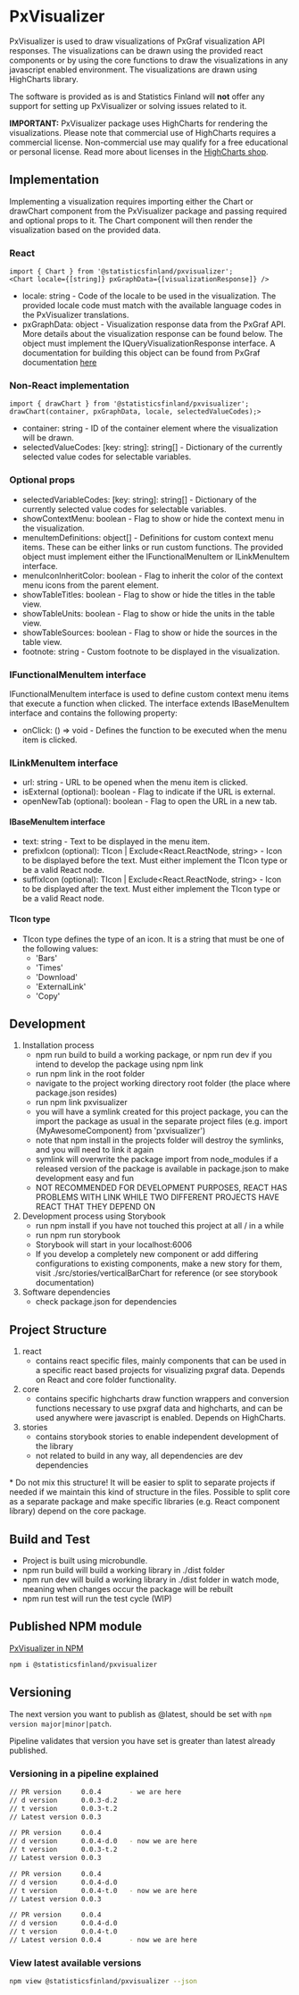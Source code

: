 # PxVisualizer

PxVisualizer is used to draw visualizations of PxGraf visualization API responses. The visualizations can be drawn using the provided react components or by using the core functions to draw the visualizations in any javascript enabled environment. The visualizations are drawn using HighCharts library.

The software is provided as is and Statistics Finland will **not** offer any support for setting up PxVisualizer or solving issues related to it.

**IMPORTANT:** PxVisualizer package uses HighCharts for rendering the visualizations. Please note that commercial use of HighCharts requires a commercial license. Non-commercial use may qualify for a free educational or personal license. Read more about licenses 
in the [HighCharts shop](https://shop.highsoft.com/?utm_source=npmjs&utm_medium=referral&utm_campaign=highchartspage&utm_content=licenseinfo).

## Implementation
Implementing a visualization requires importing either the Chart or drawChart component from the PxVisualizer package and passing required and optional props to it. The Chart component will then render the visualization based on the provided data.

### React
````
import { Chart } from '@statisticsfinland/pxvisualizer';
<Chart locale={[string]} pxGraphData={[visualizationResponse]} />
````

- locale: string - Code of the locale to be used in the visualization. The provided locale code must match with the available language codes in the PxVisualizer translations.
- pxGraphData: object - Visualization response data from the PxGraf API. More details about the visualization response can be found below. The object must implement the IQueryVisualizationResponse interface. A documentation for building this object can be found from PxGraf documentation [here](https://github.com/StatisticsFinland/PxGraf/blob/dev/docs/VISUALIZATION_RESPONSE.md)
### Non-React implementation

````
import { drawChart } from '@statisticsfinland/pxvisualizer';
drawChart(container, pxGraphData, locale, selectedValueCodes);>
````
- container: string - ID of the container element where the visualization will be drawn.
- selectedValueCodes: [key: string]: string[] - Dictionary of the currently selected value codes for selectable variables.

### Optional props
- selectedVariableCodes: [key: string]: string[] - Dictionary of the currently selected value codes for selectable variables.
- showContextMenu: boolean - Flag to show or hide the context menu in the visualization.
- menuItemDefinitions: object[] - Definitions for custom context menu items. These can be either links or run custom functions. The provided object must implement either the IFunctionalMenuItem or ILinkMenuItem interface.
- menuIconInheritColor: boolean - Flag to inherit the color of the context menu icons from the parent element.
- showTableTitles: boolean - Flag to show or hide the titles in the table view.
- showTableUnits: boolean - Flag to show or hide the units in the table view.
- showTableSources: boolean - Flag to show or hide the sources in the table view.
- footnote: string - Custom footnote to be displayed in the visualization.

### IFunctionalMenuItem interface
IFunctionalMenuItem interface is used to define custom context menu items that execute a function when clicked. The interface extends IBaseMenuItem interface and contains the following property:
- onClick: () => void - Defines the function to be executed when the menu item is clicked.

### ILinkMenuItem interface
- url: string - URL to be opened when the menu item is clicked.
- isExternal (optional): boolean - Flag to indicate if the URL is external.
- openNewTab (optional): boolean - Flag to open the URL in a new tab.

#### IBaseMenuItem interface
- text: string - Text to be displayed in the menu item.
- prefixIcon (optional): TIcon | Exclude<React.ReactNode, string> - Icon to be displayed before the text. Must either implement the TIcon type or be a valid React node.
- suffixIcon (optional): TIcon | Exclude<React.ReactNode, string> - Icon to be displayed after the text. Must either implement the TIcon type or be a valid React node.

#### TIcon type
- TIcon type defines the type of an icon. It is a string that must be one of the following values:
    - 'Bars'
    - 'Times'
    - 'Download'
    - 'ExternalLink'
    - 'Copy'

## Development
1.  Installation process
    - npm run build to build a working package, or npm run dev if you intend to develop the package using npm link
    - run npm link in the root folder
    - navigate to the project working directory root folder (the place where package.json resides)
    - run npm link pxvisualizer
    - you will have a symlink created for this project package, you can the import the package as usual in the separate project files (e.g. import {MyAwesomeComponent} from 'pxvisualizer')
    - note that npm install in the projects folder will destroy the symlinks, and you will need to link it again
    - symlink will overwrite the package import from node_modules if a released version of the package is available in package.json to make development easy and fun
    - NOT RECOMMENDED FOR DEVELOPMENT PURPOSES, REACT HAS PROBLEMS WITH LINK WHILE TWO DIFFERENT PROJECTS HAVE REACT THAT THEY DEPEND ON
2.  Development process using Storybook
    - run npm install if you have not touched this project at all / in a while
    - run npm run storybook
    - Storybook will start in your localhost:6006
    - If you develop a completely new component or add differing configurations to existing components, make a new story for them, visit ./src/stories/verticalBarChart for reference (or see storybook documentation)
3.	Software dependencies
    - check package.json for dependencies

## Project Structure
1.  react
    - contains react specific files, mainly components that can be used in a specific react based projects for visualizing pxgraf data. Depends on React and core folder functionality.
2.  core
    - contains specific highcharts draw function wrappers and conversion functions necessary to use pxgraf data and highcharts, and can be used anywhere were javascript is enabled. Depends on HighCharts.
3.  stories
    - contains storybook stories to enable independent development of the library
    - not related to build in any way, all dependencies are dev dependencies

\* Do not mix this structure! It will be easier to split to separate projects if needed if we maintain this kind of structure in the files. Possible to split core as a separate package and make specific libraries (e.g. React component library) depend on the core package.

## Build and Test
- Project is built using microbundle.
- npm run build will build a working library in ./dist folder
- npm run dev will build a working library in ./dist folder in watch mode, meaning when changes occur the package will be rebuilt
- npm run test will run the test cycle (WIP)

## Published NPM module

[PxVisualizer in NPM](https://www.npmjs.com/package/@statisticsfinland/pxvisualizer)

```sh
npm i @statisticsfinland/pxvisualizer
```

## Versioning

The next version you want to publish as @latest, should be set with `npm version major|minor|patch`.

Pipeline validates that version you have set is greater than latest already published.

### Versioning in a pipeline explained

```sh
// PR version     0.0.4       - we are here
// d version      0.0.3-d.2
// t version      0.0.3-t.2
// Latest version 0.0.3

// PR version     0.0.4
// d version      0.0.4-d.0   - now we are here
// t version      0.0.3-t.2
// Latest version 0.0.3

// PR version     0.0.4
// d version      0.0.4-d.0
// t version      0.0.4-t.0   - now we are here
// Latest version 0.0.3

// PR version     0.0.4
// d version      0.0.4-d.0
// t version      0.0.4-t.0
// Latest version 0.0.4       - now we are here
```

### View latest available versions

```sh
npm view @statisticsfinland/pxvisualizer --json
```
